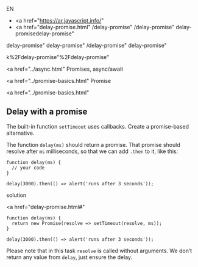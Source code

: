EN

-   <a href="https://ar.javascript.info/"
-   <a href="delay-promise.html"
    /delay-promise"
    /delay-promise"
    delay-promisedelay-promise"

<!-- -->

delay-promise"
delay-promise"
/delay-promise"
delay-promise"

k%2Fdelay-promise"%2Fdelay-promise" </a>

<a href="../async.html" Promises, async/await</span></a>

<a href="../promise-basics.html" Promise</span></a>

<a href="../promise-basics.html"

## Delay with a promise

The built-in function `setTimeout` uses callbacks. Create a promise-based alternative.

The function `delay(ms)` should return a promise. That promise should resolve after `ms` milliseconds, so that we can add `.then` to it, like this:

    function delay(ms) {
      // your code
    }

    delay(3000).then(() => alert('runs after 3 seconds'));

solution

<a href="delay-promise.html#"
<a href="delay-promise.html#" class="toolbar__button toolbar__button_edit" title="open in sandbox"></a>

    function delay(ms) {
      return new Promise(resolve => setTimeout(resolve, ms));
    }

    delay(3000).then(() => alert('runs after 3 seconds'));

Please note that in this task `resolve` is called without arguments. We don’t return any value from `delay`, just ensure the delay.
